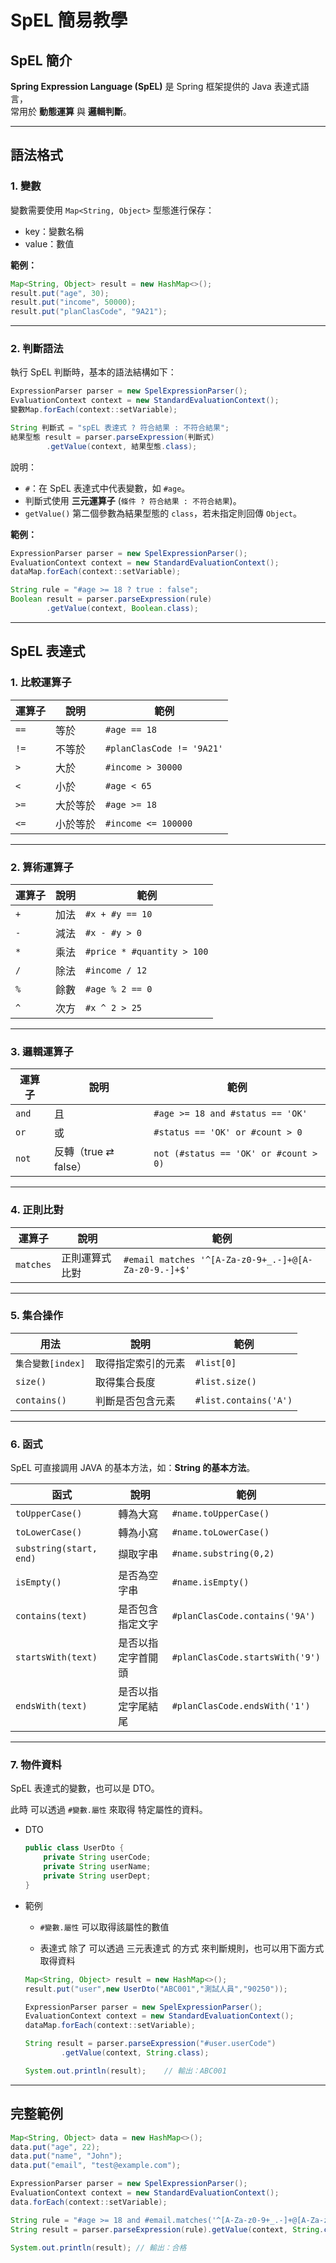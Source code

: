 # SpEL 簡易教學

## SpEL 簡介

**Spring Expression Language (SpEL)** 是 Spring 框架提供的 Java 表達式語言，  
常用於 **動態運算** 與 **邏輯判斷**。  

---

## 語法格式

### 1. 變數

變數需要使用 `Map<String, Object>` 型態進行保存：  

- key：變數名稱  
- value：數值  

**範例：**

```java
Map<String, Object> result = new HashMap<>();
result.put("age", 30);
result.put("income", 50000);
result.put("planClasCode", "9A21");
```

---

### 2. 判斷語法

執行 SpEL 判斷時，基本的語法結構如下：

```java
ExpressionParser parser = new SpelExpressionParser();
EvaluationContext context = new StandardEvaluationContext();
變數Map.forEach(context::setVariable);

String 判斷式 = "spEL 表達式 ? 符合結果 : 不符合結果";
結果型態 result = parser.parseExpression(判斷式)
        .getValue(context, 結果型態.class);
```

說明：

- `#`：在 SpEL 表達式中代表變數，如 `#age`。
- 判斷式使用 **三元運算子** (`條件 ? 符合結果 : 不符合結果`)。
- `getValue()` 第二個參數為結果型態的 `class`，若未指定則回傳 `Object`。

**範例：**

```java
ExpressionParser parser = new SpelExpressionParser();
EvaluationContext context = new StandardEvaluationContext();
dataMap.forEach(context::setVariable);

String rule = "#age >= 18 ? true : false";
Boolean result = parser.parseExpression(rule)
        .getValue(context, Boolean.class);
```

---

## SpEL 表達式

### 1. 比較運算子

| 運算子  | 說明   | 範例                        |
| ---- | ---- | ------------------------- |
| `==` | 等於   | `#age == 18`              |
| `!=` | 不等於  | `#planClasCode != '9A21'` |
| `>`  | 大於   | `#income > 30000`         |
| `<`  | 小於   | `#age < 65`               |
| `>=` | 大於等於 | `#age >= 18`              |
| `<=` | 小於等於 | `#income <= 100000`       |

---

### 2. 算術運算子

| 運算子 | 說明  | 範例                         |
| --- | --- | -------------------------- |
| `+` | 加法  | `#x + #y == 10`            |
| `-` | 減法  | `#x - #y > 0`              |
| `*` | 乘法  | `#price * #quantity > 100` |
| `/` | 除法  | `#income / 12`             |
| `%` | 餘數  | `#age % 2 == 0`            |
| `^` | 次方  | `#x ^ 2 > 25`              |

---

### 3. 邏輯運算子

| 運算子   | 說明               | 範例                                    |
| ----- | ---------------- | ------------------------------------- |
| `and` | 且                | `#age >= 18 and #status == 'OK'`      |
| `or`  | 或                | `#status == 'OK' or #count > 0`       |
| `not` | 反轉（true ⇄ false） | `not (#status == 'OK' or #count > 0)` |

---

### 4. 正則比對

| 運算子       | 說明      | 範例                                                   |
| --------- | ------- | ---------------------------------------------------- |
| `matches` | 正則運算式比對 | `#email matches '^[A-Za-z0-9+_.-]+@[A-Za-z0-9.-]+$'` |

---

### 5. 集合操作

| 用法            | 說明        | 範例                    |
| ------------- | --------- | --------------------- |
| `集合變數[index]` | 取得指定索引的元素 | `#list[0]`            |
| `size()`      | 取得集合長度    | `#list.size()`        |
| `contains()`  | 判斷是否包含元素  | `#list.contains('A')` |

---

### 6. 函式

SpEL 可直接調用 JAVA 的基本方法，如：**String 的基本方法**。

| 函式                      | 說明        | 範例                              |
| ----------------------- | --------- | ------------------------------- |
| `toUpperCase()`         | 轉為大寫      | `#name.toUpperCase()`           |
| `toLowerCase()`         | 轉為小寫      | `#name.toLowerCase()`           |
| `substring(start, end)` | 擷取字串      | `#name.substring(0,2)`          |
| `isEmpty()`             | 是否為空字串    | `#name.isEmpty()`               |
| `contains(text)`        | 是否包含指定文字  | `#planClasCode.contains('9A')`  |
| `startsWith(text)`      | 是否以指定字首開頭 | `#planClasCode.startsWith('9')` |
| `endsWith(text)`        | 是否以指定字尾結尾 | `#planClasCode.endsWith('1')`   |

---

### 7. 物件資料

SpEL 表達式的變數，也可以是 DTO。

此時 可以透過 `#變數.屬性` 來取得 特定屬性的資料。

- DTO 
  
  ```java
  public class UserDto {
      private String userCode;
      private String userName;
      private String userDept;
  }
  ```

- 範例
  
  - `#變數.屬性` 可以取得該屬性的數值
  
  - 表達式 除了 可以透過 三元表達式 的方式 來判斷規則，也可以用下面方式取得資料
  
  ```java
  Map<String, Object> result = new HashMap<>();
  result.put("user",new UserDto("ABC001","測試人員","90250"));
  
  ExpressionParser parser = new SpelExpressionParser();
  EvaluationContext context = new StandardEvaluationContext();
  dataMap.forEach(context::setVariable);
  
  String result = parser.parseExpression("#user.userCode")
          .getValue(context, String.class);
  
  System.out.println(result);    // 輸出：ABC001
  ```

---

## **完整範例**

```java
Map<String, Object> data = new HashMap<>();
data.put("age", 22);
data.put("name", "John");
data.put("email", "test@example.com");

ExpressionParser parser = new SpelExpressionParser();
EvaluationContext context = new StandardEvaluationContext();
data.forEach(context::setVariable);

String rule = "#age >= 18 and #email.matches('^[A-Za-z0-9+_.-]+@[A-Za-z0-9.-]+$') ? '合格' : '不合格'";
String result = parser.parseExpression(rule).getValue(context, String.class);

System.out.println(result); // 輸出：合格
```
